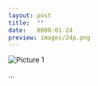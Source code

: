 ```yaml
---
layout: post
title:  ""
date:   0000-01-24
preview: images/24p.png
---
```


![Picture 1]({{site.baseurl}}/images/24.png?auto=yes)

...
